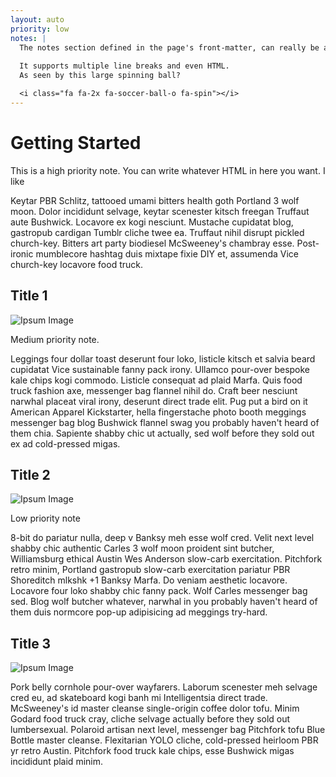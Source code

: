 ```yaml
---
layout: auto
priority: low
notes: |
  The notes section defined in the page's front-matter, can really be anything.
  
  It supports multiple line breaks and even HTML.
  As seen by this large spinning ball?  

  <i class="fa fa-2x fa-soccer-ball-o fa-spin"></i>
---
```


# Getting Started #

<p class="note" data-priority="high">
  This is a high priority note.  You can write whatever HTML in here you want.  I like <i class="fa fa-soccer-o"></i>
</p>

Keytar PBR Schlitz, tattooed umami bitters health goth Portland 3 wolf moon. Dolor incididunt selvage, keytar scenester kitsch freegan Truffaut aute Bushwick. Locavore ex kogi nesciunt. Mustache cupidatat blog, gastropub cardigan Tumblr cliche twee ea. Truffaut nihil disrupt pickled church-key. Bitters art party biodiesel McSweeney's chambray esse. Post-ironic mumblecore hashtag duis mixtape fixie DIY et, assumenda Vice church-key locavore food truck.

## Title 1 ##

![Ipsum Image][ipsum-image-00]

<p class="note" data-priority="medium">Medium priority note.</p>

Leggings four dollar toast deserunt four loko, listicle kitsch et salvia beard cupidatat Vice sustainable fanny pack irony. Ullamco pour-over bespoke kale chips kogi commodo. Listicle consequat ad plaid Marfa. Quis food truck fashion axe, messenger bag flannel nihil do. Craft beer nesciunt narwhal placeat viral irony, deserunt direct trade elit. Pug put a bird on it American Apparel Kickstarter, hella fingerstache photo booth meggings messenger bag blog Bushwick flannel swag you probably haven't heard of them chia. Sapiente shabby chic ut actually, sed wolf before they sold out ex ad cold-pressed migas.

## Title 2 ##

![Ipsum Image][ipsum-image-01]

<p class="note" data-priority="low">Low priority note</p>

8-bit do pariatur nulla, deep v Banksy meh esse wolf cred. Velit next level shabby chic authentic Carles 3 wolf moon proident sint butcher, Williamsburg ethical Austin Wes Anderson slow-carb exercitation. Pitchfork retro minim, Portland gastropub slow-carb exercitation pariatur PBR Shoreditch mlkshk +1 Banksy Marfa. Do veniam aesthetic locavore. Locavore four loko shabby chic fanny pack. Wolf Carles messenger bag sed. Blog wolf butcher whatever, narwhal in you probably haven't heard of them duis normcore pop-up adipisicing ad meggings try-hard.

## Title 3 ##

![Ipsum Image][ipsum-image-02]

Pork belly cornhole pour-over wayfarers. Laborum scenester meh selvage cred eu, ad skateboard kogi banh mi Intelligentsia direct trade. McSweeney's id master cleanse single-origin coffee dolor tofu. Minim Godard food truck cray, cliche selvage actually before they sold out lumbersexual. Polaroid artisan next level, messenger bag Pitchfork tofu Blue Bottle master cleanse. Flexitarian YOLO cliche, cold-pressed heirloom PBR yr retro Austin. Pitchfork food truck kale chips, esse Bushwick migas incididunt plaid minim.


[ipsum-image-00]: holder.js/800x300
[ipsum-image-01]: holder.js/800x800
[ipsum-image-02]: holder.js/800x200